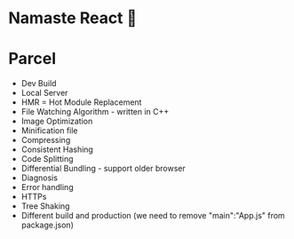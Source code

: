 # Namaste React 🙏

# Parcel

- Dev Build
- Local Server
- HMR = Hot Module Replacement
- File Watching Algorithm - written in C++
- Image Optimization
- Minification file
- Compressing
- Consistent Hashing
- Code Splitting
- Differential Bundling - support older browser
- Diagnosis
- Error handling
- HTTPs
- Tree Shaking
- Different build and production (we need to remove "main":"App.js" from package.json)
